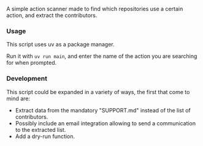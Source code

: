 A simple action scanner made to find which repositories use a certain action, and extract the contributors.

### Usage

This script uses uv as a package manager.

Run it with `uv run main`, and enter the name of the action you are searching for when prompted.

### Development

This script could be expanded in a variety of ways, the first that come to mind are:

- Extract data from the mandatory "SUPPORT.md" instead of the list of contributors.
- Possibly include an email integration allowing to send a communication to the extracted list.
- Add a dry-run function.

